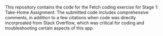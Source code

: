 This repository contains the code for the Fetch coding exercise for Stage 1: Take-Home Assignment.
The submitted code includes comprehensive comments, in addition to a few citations when code was directly incorproated from Stack Overflow, which was critical for coding and troubleshooting certain aspects of this app.

